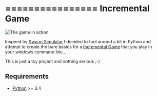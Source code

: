 ================
Incremental Game
================

![The game in action](http://i.imgur.com/euiIk1s.gifv)

Inspired by [Swarm Simulator](https://swarmsim.github.io/#/) I decided to fool around a bit in Python and attempt
to create the bare basics for a [Incremental Game](http://en.wikipedia.org/wiki/Incremental_game) that you play
in your windows command line...

This is just a toy project and nothing serious ;-)

Requirements
------------
* [Python](http://python.org/download/releases/) >= 3.4